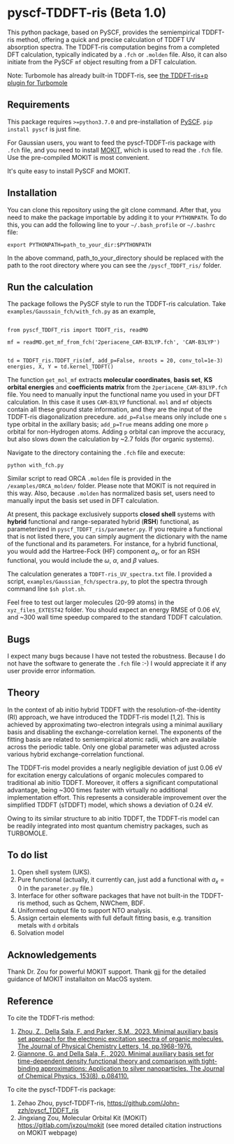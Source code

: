 # pyscf-TDDFT-ris (Beta 1.0)
This python package, based on PySCF, provides the semiempirical TDDFT-ris method, offering a quick and precise calculation of TDDFT UV absorption spectra. The TDDFT-ris computation begins from a completed DFT calculation, typically indicated by a `.fch` or `.molden` file. Also, it can also initiate from the PySCF `mf` object resulting from a DFT calculation.


Note: Turbomole has already built-in TDDFT-ris, see [the TDDFT-ris+p plugin for Turbomole](https://github.com/John-zzh/TDDFT-ris)

## Requirements
This package requires `>=python3.7.0` and pre-installation of [PySCF](https://github.com/pyscf/pyscf). `pip install pyscf` is just fine.

For Gaussian users, you want to feed the pyscf-TDDFT-ris package with `.fch` file, and you need to install [MOKIT](https://gitlab.com/jxzou/mokit), which is used to read the `.fch` file. Use the pre-compiled MOKIT is most convenient.


It's quite easy to install PySCF and MOKIT.

## Installation
You can clone this repository using the git clone command. After that, you need to make the package importable by adding it to your `PYTHONPATH`. To do this, you can add the following line to your `~/.bash_profile` or `~/.bashrc` file:
```
export PYTHONPATH=path_to_your_dir:$PYTHONPATH
```
In the above command, path_to_your_directory should be replaced with the path to the root directory where you can see the `/pyscf_TDDFT_ris/` folder.

## Run the calculation

The package follows the PySCF style to run the TDDFT-ris calculation. Take `examples/Gaussain_fch/with_fch.py` as an example,

```

from pyscf_TDDFT_ris import TDDFT_ris, readMO

mf = readMO.get_mf_from_fch('2periacene_CAM-B3LYP.fch', 'CAM-B3LYP')


td = TDDFT_ris.TDDFT_ris(mf, add_p=False, nroots = 20, conv_tol=1e-3)
energies, X, Y = td.kernel_TDDFT()
```

The function `get_mol_mf` extracts **molecular coordinates**, **basis set**, **KS orbital energies** and **coefficients matrix** from the `2periacene_CAM-B3LYP.fch` file. You need to manually input the functional name you used in your DFT calculation. In this case it uses `CAM-B3LYP` functional. `mol` and `mf` objects contain all these ground state information, and they are the input of the TDDFT-ris diagonalization precedure. `add_p=False` means only include one `s` type orbital in the axillary basis; `add_p=True` means adding one more `p` orbital for non-Hydrogen atoms. Adding `p` orbital can improve the accuracy, but also slows down the calculation by ~2.7 folds (for organic systems).

Navigate to the directory containing the `.fch` file and execute:
```
python with_fch.py
```

Similar script to read ORCA `.molden` file is provided in the `/examples/ORCA_molden/` folder. Please note that MOKIT is not required in this way. Also, because `.molden` has normalized basis set, users need to manually input the basis set used in DFT calculation.

At present, this package exclusively supports **closed shell** systems with **hybrid** functional and range-separated hybrid (**RSH**) functional, as parameterized in `pyscf_TDDFT_ris/parameter.py`. If you require a functional that is not listed there, you can simply augment the dictionary with the name of the functional and its parameters. For instance, for a hybrid functional, you would add the Hartree-Fock (HF) component $a_x$, or for an RSH functional, you would include the $\omega$, $\alpha$, and $\beta$ values.

The calculation generates a `TDDFT-ris_UV_spectra.txt` file. I provided a script, `examples/Gaussian_fch/spectra.py`, to plot the spectra through command line `$sh plot.sh`.

Feel free to test out larger molecules (20-99 atoms) in the `xyz_files_EXTEST42` folder. You should expect an energy RMSE of 0.06 eV, and ~300 wall time speedup compared to the standard TDDFT calculation.

## Bugs

I expect many bugs because I have not tested the robustness. Because I do not have the software to generate the `.fch` file :-)
I would appreciate it if any user provide error information.

## Theory
In the context of ab initio hybrid TDDFT with the resolution-of-the-identity (RI) approach, we have introduced the TDDFT-ris model [1,2]. This is achieved by approximating two-electron integrals using a minimal auxiliary basis and disabling the exchange-correlation kernel. The exponents of the fitting basis are related to semiempirical atomic radii, which are available across the periodic table. Only one global parameter was adjusted across various hybrid exchange-correlation functional.

The TDDFT-ris model provides a nearly negligible deviation of just 0.06 eV for excitation energy calculations of organic molecules compared to traditional ab initio TDDFT. Moreover, it offers a significant computational advantage, being ~300 times faster with virtually no additional implementation effort. This represents a considerable improvement over the simplified TDDFT (sTDDFT) model, which shows a deviation of 0.24 eV.

Owing to its similar structure to ab initio TDDFT, the TDDFT-ris model can be readily integrated into most quantum chemistry packages, such as TURBOMOLE.

## To do list
1. Open shell system (UKS).
2. Pure functional (actually, it currently can, just add a functional with $a_x =0$ in the `parameter.py` file.)
3. Interface for other software packages that have not built-in the TDDFT-ris method, such as Qchem, NWChem, BDF.
4. Uniformed output file to support NTO analysis.
5. Assign certain elements with full default fitting basis, e.g. transition metals with `d` orbitals
6. Solvation model

## Acknowledgements
Thank Dr. Zou for powerful MOKIT support. Thank gjj for the detailed guidance of MOKIT installaiton on MacOS system.

## Reference
To cite the TDDFT-ris method:
1. [Zhou, Z., Della Sala, F. and Parker, S.M., 2023. Minimal auxiliary basis set approach for the electronic excitation spectra of organic molecules. The Journal of Physical Chemistry Letters, 14, pp.1968-1976.](https://pubs.acs.org/doi/10.1021/acs.jpclett.2c03698)
2. [Giannone, G. and Della Sala, F., 2020. Minimal auxiliary basis set for time-dependent density functional theory and comparison with tight-binding approximations: Application to silver nanoparticles. The Journal of Chemical Physics, 153(8), p.084110.](https://doi.org/10.1063/5.0020545)
   
To cite the pyscf-TDDFT-ris package:
1. Zehao Zhou, pyscf-TDDFT-ris, https://github.com/John-zzh/pyscf_TDDFT_ris
2. Jingxiang Zou, Molecular Orbital Kit (MOKIT) https://gitlab.com/jxzou/mokit (see mored detailed citation instructions on MOKIT webpage)